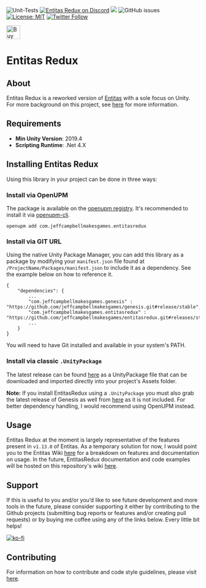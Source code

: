 ![Unit-Tests](https://github.com/jeffcampbellmakesgames/Entitas-Redux/workflows/Unit%20Tests/badge.svg) <a href="https://discord.gg/uHrVx5Z"><img src="https://img.shields.io/discord/599321316377624601.svg?logo=discord&logoColor=FFFFFF&label=Discord&labelColor=6A7EC2&color=7389D8" alt="Entitas Redux on Discord"></a> <a href="https://openupm.com/packages/com.jeffcampbellmakesgames.entitasredux/"><img src="https://img.shields.io/npm/v/com.jeffcampbellmakesgames.entitasredux?label=openupm&amp;registry_uri=https://package.openupm.com" /></a>
<img alt="GitHub issues" src="https://img.shields.io/github/issues/jeffcampbellmakesgames/Entitas-Redux?style=flat-square"> [![License: MIT](https://img.shields.io/badge/License-MIT-blue.svg)](https://opensource.org/licenses/MIT)
[![Twitter Follow](https://img.shields.io/badge/twitter-%40stampyturtle-blue.svg?style=flat&label=Follow)](https://twitter.com/stampyturtle)

<a href='https://ko-fi.com/I3I2W7GX' target='_blank'><img height='36' style='border:0px;height:36px;' src='https://cdn.ko-fi.com/cdn/kofi3.png?v=2' border='0' alt='Buy Me a Coffee at ko-fi.com' /></a>

# Entitas Redux

## About
Entitas Redux is a reworked version of [Entitas](https://github.com/sschmid/Entitas-CSharp) with a sole focus on Unity. For more background on this project, see [here](BACKGROUND.md) for more information.

## Requirements
* **Min Unity Version**: 2019.4
* **Scripting Runtime**: .Net 4.X

## Installing Entitas Redux
Using this library in your project can be done in three ways:

### Install via OpenUPM
The package is available on the [openupm registry](https://openupm.com/). It's recommended to install it via [openupm-cli](https://github.com/openupm/openupm-cli).

```
openupm add com.jeffcampbellmakesgames.entitasredux
```

### Install via GIT URL
Using the native Unity Package Manager, you can add this library as a package by modifying your `manifest.json` file found at `/ProjectName/Packages/manifest.json` to include it as a dependency. See the example below on how to reference it.

```
{
	"dependencies": {
		...
		"com.jeffcampbellmakesgames.genesis" : "https://github.com/jeffcampbellmakesgames/genesis.git#release/stable",
		"com.jeffcampbellmakesgames.entitasredux" : "https://github.com/jeffcampbellmakesgames/entitasredux.git#releases/stable",
		...
	}
}
```


You will need to have Git installed and available in your system's PATH.

### Install via classic `.UnityPackage`
The latest release can be found [here](https://github.com/jeffcampbellmakesgames/entitas-redux/releases) as a UnityPackage file that can be downloaded and imported directly into your project's Assets folder.

**Note:** If you install EntitasRedux using a `.UnityPackage` you must also grab the latest release of Genesis as well from [here](https://github.com/jeffcampbellmakesgames/Genesis) as it is not included. For better dependency handling, I would recommend using OpenUPM instead.

## Usage

Entitas Redux at the moment is largely representative of the features present in `v1.13.0` of Entitas. As a temporary solution for now, I would point you to the Entitas Wiki [here](https://github.com/sschmid/Entitas-CSharp/wiki/Tutorials) for a breakdown on features and documentation on usage. In the future, EntitasRedux documentation and code examples will be hosted on this repository's wiki [here](https://github.com/jeffcampbellmakesgames/Entitas-Redux/wiki).

## Support
If this is useful to you and/or you’d like to see future development and more tools in the future, please consider supporting it either by contributing to the Github projects (submitting bug reports or features and/or creating pull requests) or by buying me coffee using any of the links below. Every little bit helps!

[![ko-fi](https://www.ko-fi.com/img/githubbutton_sm.svg)](https://ko-fi.com/I3I2W7GX)

## Contributing

For information on how to contribute and code style guidelines, please visit [here](CONTRIBUTING.md).
